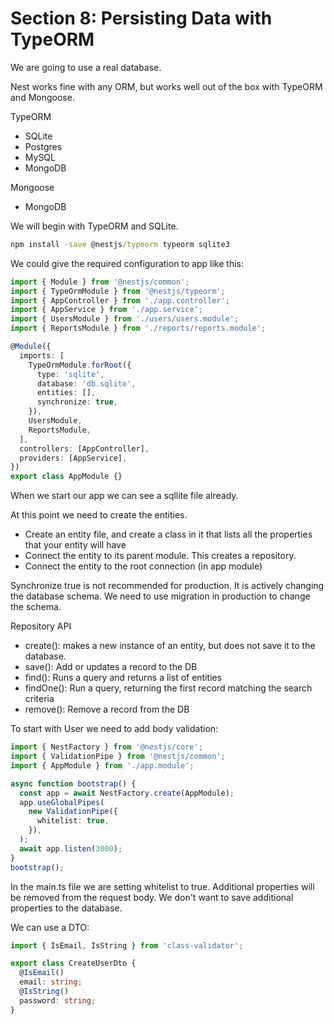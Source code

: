 # Section 8: Persisting Data with TypeORM

We are going to use a real database.

Nest works fine with any ORM, but works well out of the box with TypeORM and Mongoose.

TypeORM

- SQLite
- Postgres
- MySQL
- MongoDB

Mongoose

- MongoDB

We will begin with TypeORM and SQLite.

```cmd
npm install -save @nestjs/typeorm typeorm sqlite3
```

We could give the required configuration to app like this:

```ts
import { Module } from '@nestjs/common';
import { TypeOrmModule } from '@nestjs/typeorm';
import { AppController } from './app.controller';
import { AppService } from './app.service';
import { UsersModule } from './users/users.module';
import { ReportsModule } from './reports/reports.module';

@Module({
  imports: [
    TypeOrmModule.forRoot({
      type: 'sqlite',
      database: 'db.sqlite',
      entities: [],
      synchronize: true,
    }),
    UsersModule,
    ReportsModule,
  ],
  controllers: [AppController],
  providers: [AppService],
})
export class AppModule {}
```

When we start our app we can see a sqllite file already.

At this point we need to create the entities.

- Create an entity file, and create a class in it that lists all the properties that your entity will have
- Connect the entity to its parent module. This creates a repository.
- Connect the entity to the root connection (in app module)

Synchronize true is not recommended for production. It is actively changing the database schema. We need to use migration in production to change the schema.

Repository API

- create(): makes a new instance of an entity, but does not save it to the database.
- save(): Add or updates a record to the DB
- find(): Runs a query and returns a list of entities
- findOne(): Run a query, returning the first record matching the search criteria
- remove(): Remove a record from the DB

To start with User we need to add body validation:

```ts
import { NestFactory } from '@nestjs/core';
import { ValidationPipe } from '@nestjs/common';
import { AppModule } from './app.module';

async function bootstrap() {
  const app = await NestFactory.create(AppModule);
  app.useGlobalPipes(
    new ValidationPipe({
      whitelist: true,
    }),
  );
  await app.listen(3000);
}
bootstrap();
```

In the main.ts file we are setting whitelist to true. Additional properties will be removed from the request body. We don't want to save additional properties to the database.

We can use a DTO:

```ts
import { IsEmail, IsString } from 'class-validator';

export class CreateUserDto {
  @IsEmail()
  email: string;
  @IsString()
  password: string;
}
```
